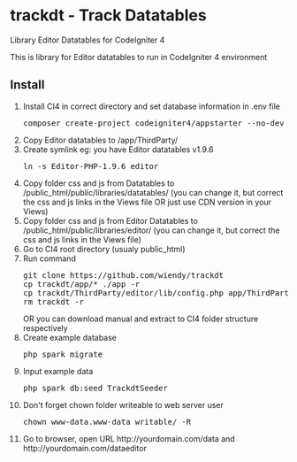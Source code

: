 # trackdt - Track Datatables
Library Editor Datatables for CodeIgniter 4

This is library for Editor datatables to run in CodeIgniter 4 environment

<h2>Install</h2>
<ol>
  <li>Install CI4 in correct directory and set database information in .env file<pre>composer create-project codeigniter4/appstarter --no-dev public_html</pre></li>
  <li>Copy Editor datatables to /app/ThirdParty/</li>
  <li>Create symlink eg: you have Editor datatables v1.9.6<pre>ln -s Editor-PHP-1.9.6 editor</pre></li>
  <li>Copy folder css and js from Datatables to /public_html/public/libraries/datatables/ (you can change it, 
    but correct the css and js links in the Views file OR just use CDN version in your Views)</li>
  <li>Copy folder css and js from Editor Datatables to /public_html/public/libraries/editor/ (you can change it, 
    but correct the css and js links in the Views file)</li>
  <li>Go to CI4 root directory (usualy public_html)</li>
  <li>Run command <pre>git clone https://github.com/wiendy/trackdt<br>cp trackdt/app/* ./app -r<br>cp trackdt/ThirdParty/editor/lib/config.php app/ThirdParty/editor/lib <br>rm trackdt -r</pre> 
    OR you can download manual and extract to CI4 folder structure respectively</li>
  <li>Create example database <pre>php spark migrate</pre></li>
  <li>Input example data <pre>php spark db:seed TrackdtSeeder</pre></li>
  <li>Don't forget chown folder writeable to web server user <pre>chown www-data.www-data writable/ -R</pre></li>
  <li>Go to browser, open URL http://yourdomain.com/data and http://yourdomain.com/dataeditor</li>
</ol>

